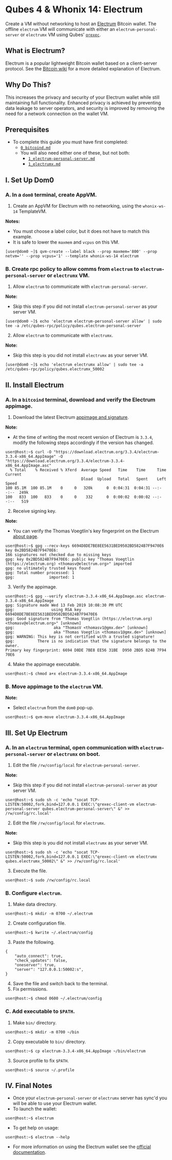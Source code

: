 # Qubes 4 & Whonix 14: Electrum
Create a VM without networking to host an [Electrum](https://electrum.org) Bitcoin wallet. The offline `electrum` VM will communicate with either an `electrum-personal-server` or `electrumx` VM using Qubes' [`qrexec`](https://www.qubes-os.org/doc/qrexec3/).
## What is Electrum?
Electrum is a popular lightweight Bitcoin wallet based on a client-server protocol. See the [Bitcoin wiki](https://en.bitcoin.it/wiki/Electrum) for a more detailed explanation of Electrum.
## Why Do This?
This increases the privacy and security of your Electrum wallet while still maintaining full functionality. Enhanced privacy is achieved by preventing data leakage to server operators, and security is improved by removing the need for a network connection on the wallet VM.
## Prerequisites
- To complete this guide you must have first completed:
  - [`0_bitcoind.md`](https://github.com/qubenix/qubes-whonix-bitcoin/blob/master/0_bitcoind.md)
  - You will also need either one of these, but not both:
    - [`1_electrum-personal-server.md`](https://github.com/qubenix/qubes-whonix-bitcoin/blob/master/1_electrum-personal-server.md)
    - [`1_electrumx.md`](https://github.com/qubenix/qubes-whonix-bitcoin/blob/master/1_electrumx.md)

## I. Set Up Dom0
### A. In a `dom0` terminal, create AppVM.
1. Create an AppVM for Electrum with no networking, using the `whonix-ws-14` TemplateVM.

**Notes:**
- You must choose a label color, but it does not have to match this example.
- It is safe to lower the `maxmem` and `vcpus` on this VM.

```
[user@dom0 ~]$ qvm-create --label black --prop maxmem='800' --prop netvm='' --prop vcpus='1' --template whonix-ws-14 electrum
```
### B. Create rpc policy to allow comms from `electrum` to `electrum-personal-server` or `electrumx` VM.
1. Allow `electrum` to communicate with `electrum-personal-server`.

**Note:**
- Skip this step if you did not install `electrum-personal-server` as your server VM.

```
[user@dom0 ~]$ echo 'electrum electrum-personal-server allow' | sudo tee -a /etc/qubes-rpc/policy/qubes.electrum-personal-server
```
2. Allow `electrum` to communicate with `electrumx`.

**Note:**
- Skip this step is you did not install `electrumx` as your server VM.

```
[user@dom0 ~]$ echo 'electrum electrumx allow' | sudo tee -a /etc/qubes-rpc/policy/qubes.electrumx_50002
```
## II. Install Electrum
### A. In a `bitcoind` terminal, download and verify the Electrum appimage.
1. Download the latest Electrum [appimage and signature](https://electrum.org/#download).

**Note:**
- At the time of writing the most recent version of Electrum is `3.3.4`, modify the following steps accordingly if the version has changed.

```
user@host:~$ curl -O "https://download.electrum.org/3.3.4/electrum-3.3.4-x86_64.AppImage" -O "https://download.electrum.org/3.3.4/electrum-3.3.4-x86_64.AppImage.asc"
  % Total    % Received % Xferd  Average Speed   Time    Time     Time  Current
                                 Dload  Upload   Total   Spent    Left  Speed
100 85.1M  100 85.1M    0     0   320k      0  0:04:31  0:04:31 --:--:--  249k
100   833  100   833    0     0    332      0  0:00:02  0:00:02 --:--:--   519
```
2. Receive signing key.

**Note:**
- You can verify the Thomas Voegtlin's key fingerprint on the Electrum [about page](https://electrum.org/#about).

```
user@host:~$ gpg --recv-keys 6694D8DE7BE8EE5631BED9502BD5824B7F9470E6
key 0x2BD5824B7F9470E6:
166 signatures not checked due to missing keys
gpg: key 0x2BD5824B7F9470E6: public key "Thomas Voegtlin (https://electrum.org) <thomasv@electrum.org>" imported
gpg: no ultimately trusted keys found
gpg: Total number processed: 1
gpg:               imported: 1
```
3. Verify the appimage.

```
user@host:~$ gpg --verify electrum-3.3.4-x86_64.AppImage.asc electrum-3.3.4-x86_64.AppImage
gpg: Signature made Wed 13 Feb 2019 10:08:30 PM UTC
gpg:                using RSA key 6694D8DE7BE8EE5631BED9502BD5824B7F9470E6
gpg: Good signature from "Thomas Voegtlin (https://electrum.org) <thomasv@electrum.org>" [unknown]
gpg:                 aka "ThomasV <thomasv1@gmx.de>" [unknown]
gpg:                 aka "Thomas Voegtlin <thomasv1@gmx.de>" [unknown]
gpg: WARNING: This key is not certified with a trusted signature!
gpg:          There is no indication that the signature belongs to the owner.
Primary key fingerprint: 6694 D8DE 7BE8 EE56 31BE  D950 2BD5 824B 7F94 70E6
```
4. Make the appimage executable.

```
user@host:~$ chmod a+x electrum-3.3.4-x86_64.AppImage
```
### B. Move appimage to the `electrum` VM.
**Note:**
- Select `electrum` from the `dom0` pop-up.

```
user@host:~$ qvm-move electrum-3.3.4-x86_64.AppImage
```
## III. Set Up Electrum
### A. In an `electrum` terminal, open communication with `electrum-personal-server` or `electrumx` on boot.
1. Edit the file `/rw/config/local` for `electrum-personal-server`.

**Note:**
- Skip this step if you did not install `electrum-personal-server` as your server VM.

```
user@host:~$ sudo sh -c 'echo "socat TCP-LISTEN:50002,fork,bind=127.0.0.1 EXEC:\"qrexec-client-vm electrum-personal-server qubes.electrum-personal-server\" &" >> /rw/config/rc.local'
```
2. Edit the file `/rw/config/local` for `electrumx`.

**Note:**
- Skip this step is you did not install `electrumx` as your server VM.

```
user@host:~$ sudo sh -c 'echo "socat TCP-LISTEN:50002,fork,bind=127.0.0.1 EXEC:\"qrexec-client-vm electrumx qubes.electrumx_50002\" &" >> /rw/config/rc.local'
```
3. Execute the file.

```
user@host:~$ sudo /rw/config/rc.local
```
### B. Configure `electrum`.
1. Make data directory.

```
user@host:~$ mkdir -m 0700 ~/.electrum
```
2. Create configuration file.

```
user@host:~$ kwrite ~/.electrum/config
```
3. Paste the following.

```
{
    "auto_connect": true,
    "check_updates": false,
    "oneserver": true,
    "server": "127.0.0.1:50002:s",
}
```
4. Save the file and switch back to the terminal.
5. Fix permissions.

```
user@host:~$ chmod 0600 ~/.electrum/config
```
### C. Add executable to `$PATH`.
1. Make `bin/` directory.

```
user@host:~$ mkdir -m 0700 ~/bin
```
2. Copy executable to `bin/` directory.

```
user@host:~$ cp electrum-3.3.4-x86_64.AppImage ~/bin/electrum
```
3. Source profile to fix `$PATH`.

```
user@host:~$ source ~/.profile
```
## IV. Final Notes
- Once your `electrum-personal-server` or `electrumx` server has sync'd you will be able to use your Electrum wallet.
- To launch the wallet:

```
user@host:~$ electrum
```
- To get help on usage:

```
user@host:~$ electrum --help
```
- For more information on using the Electrum wallet see the [official documentation](https://electrum.readthedocs.io/).
